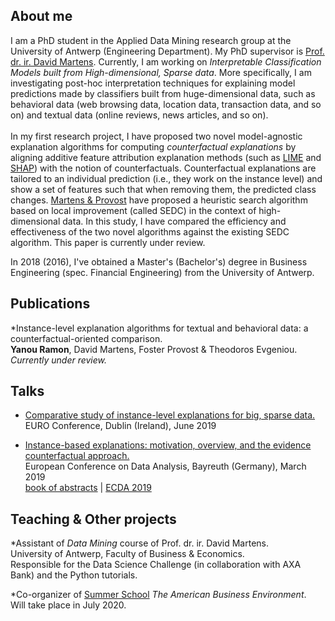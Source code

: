 ## About me

I am a PhD student in the Applied Data Mining research group at the University of Antwerp (Engineering Department). My PhD supervisor is [Prof. dr. ir. David Martens](https://www.uantwerpen.be/nl/personeel/david-martens/). Currently, I am working on *Interpretable Classification Models built from High-dimensional, Sparse data*. More specifically, I am investigating post-hoc interpretation techniques for explaining model predictions made by classifiers built from huge-dimensional data, such as behavioral data (web browsing data, location data, transaction data, and so on) and textual data (online reviews, news articles, and so on). <br/> <br/> In my first research project, I have proposed two novel model-agnostic explanation algorithms for computing *counterfactual explanations* by aligning additive feature attribution explanation methods (such as [LIME](https://arxiv.org/pdf/1602.04938v1.pdf) and [SHAP](https://arxiv.org/pdf/1705.07874.pdf)) with the notion of counterfactuals. Counterfactual explanations are tailored to an individual prediction (i.e., they work on the instance level) and show a set of features such that when removing them, the predicted class changes. [Martens & Provost](pages.stern.nyu.edu/~fprovost/Papers/MartensProvost_Explaining.pdf) have proposed a heuristic search algorithm based on local improvement (called SEDC) in the context of high-dimensional data. In this study, I have compared the efficiency and effectiveness of the two novel algorithms against the existing SEDC algorithm. This paper is currently under review.

In 2018 (2016), I've obtained a Master's (Bachelor's) degree in Business Engineering (spec. Financial Engineering) from the University of Antwerp. 

## Publications

*Instance-level explanation algorithms for textual and behavioral data: a counterfactual-oriented comparison. <br/> **Yanou Ramon**, David Martens, Foster Provost & Theodoros Evgeniou. <br/> *Currently under review.*


## Talks

* [Comparative study of instance-level explanations for big, sparse data.](https://yramon.github.io/files/EURO_presentation_Dublin_June19_YanouRamon.pdf) <br/> EURO Conference, Dublin (Ireland), June 2019

* [Instance-based explanations: motivation, overview, and the evidence counterfactual approach.](https://yramon.github.io/files/ECDA_presentation_Bayreuth_YanouRamon.pdf) <br/> European Conference on Data Analysis, Bayreuth (Germany), March 2019 <br/> [book of abstracts](http://www.gfkl.org/ecda2019/wp-content/uploads/sites/7/2019/03/Book_of_Abstracts_FINAL.pdf) | [ECDA 2019](http://www.gfkl.org/ecda2019/)

## Teaching & Other projects
*Assistant of *Data Mining* course of Prof. dr. ir. David Martens. <br/> University of Antwerp, Faculty of Business & Economics. <br/> Responsible for the Data Science Challenge (in collaboration with AXA Bank) and the Python tutorials.

*Co-organizer of [Summer School](https://www.uantwerpen.be/en/about-uantwerp/faculties/faculty-of-business-and-economics/studying-and-education/programmes/summer-schools/usa-washington/) *The American Business Environment*. <br/> Will take place in July 2020.
